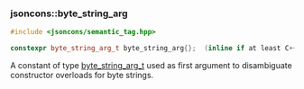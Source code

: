 ### jsoncons::byte_string_arg

```cpp
#include <jsoncons/semantic_tag.hpp>

constexpr byte_string_arg_t byte_string_arg{};  (inline if at least C++17)
```

A constant of type [byte_string_arg_t](byte_string_arg_t.md) used as first argument to disambiguate constructor overloads for byte strings.

